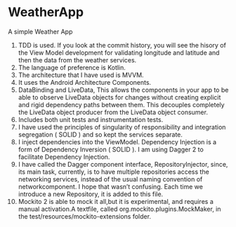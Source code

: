 # WeatherApp
A simple Weather App

1. TDD is used. If you look at the commit history, you will see the hisory of the View Model development for validating longitude and latitude and then the data from the weather services.
2. The language of preference is Kotlin.
2. The architecture that I have used is MVVM.
3. It uses the Android Architecture Components.
4. DataBinding and LiveData, This allows the components in your app to be able to observe LiveData objects for changes without creating explicit and rigid dependency paths between them. This decouples completely the LiveData object producer from the LiveData object consumer.
5. Includes both unit tests and instrumentation tests. 
6. I have used the principles of singularity of responsibility and integration segregation ( SOLID ) and so kept the services separate.
7. I inject dependencies into the ViewModel. Dependency Injection is a form of Dependency Inversion ( SOLID ). I am using Dagger 2 to facilitate Dependency Injection.
8. I have called the Dagger component interface, RepositoryInjector, since, its main task, currently, is to have multiple repositories access the 
networking services, instead of the usual naming convention of networkcomponent. I hope that wasn’t confusing. Each time we introduce a new Repository, it is added to this file.
9. Mockito 2 is able to mock it all,but it is experimental, and requires a manual activation.A textfile, called org.mockito.plugins.MockMaker, in the test/resources/mockito-extensions folder.
